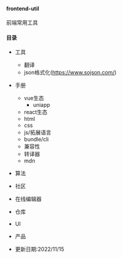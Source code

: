 #### frontend-util
前端常用工具
#### 目录
- 工具
  - 翻译
  - json格式化(https://www.sojson.com/)
- 手册
  - vue生态
    - uniapp
  - react生态
  - html
  - css
  - js/拓展语言
  - bundle/cli
  - 兼容性
  - 转译器
  - mdn
- 算法
- 社区
- 在线编辑器
- 仓库
- UI
- 产品


- 更新日期:2022/11/15
